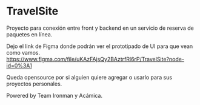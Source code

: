 # TravelSite
Proyecto para conexión entre front y backend en un servicio de reserva de paquetes en línea.

Dejo el link de Figma donde podrán ver el prototipado de UI para que vean como vamos.
https://www.figma.com/file/uKAzFAjsQy2BAztrfRl6rP/TravelSite?node-id=0%3A1

Queda opensource por si alguien quiere agregar o usarlo para sus proyectos personales.

Powered by Team Ironman y Acámica.
